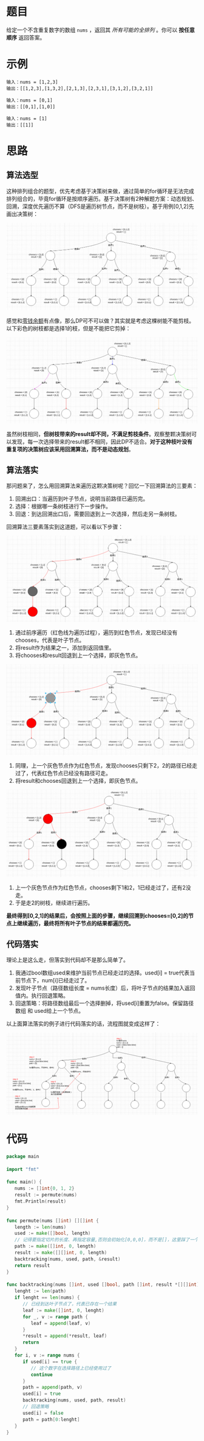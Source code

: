 # 题目

给定一个不含重复数字的数组 `nums` ，返回其 *所有可能的全排列* 。你可以 **按任意顺序** 返回答案。

# 示例

```
输入：nums = [1,2,3]
输出：[[1,2,3],[1,3,2],[2,1,3],[2,3,1],[3,1,2],[3,2,1]]
```

```
输入：nums = [0,1]
输出：[[0,1],[1,0]]
```

```
输入：nums = [1]
输出：[[1]]
```

# 思路

## 算法选型

这种排列组合的题型，优先考虑基于决策树来做，通过简单的for循环是无法完成排列组合的，毕竟for循环是按顺序遍历。基于决策树有2种解题方案：动态规划、回溯，深度优先遍历不算（DFS是遍历树节点，而不是树枝）。基于用例[0,1,2]先画出决策树：

![image-20221110110057941](markdown-img/思路.assets/image-20221110200057941.png)

感觉和[零钱余额](https://github.com/9029HIME/Algorithm/tree/master/leetCode/20221007_322_Coin_Change)有点像，那么DP可不可以做？其实就是考虑这棵树能不能剪枝。以下彩色的树枝都是选择1的枝，但是不能把它剪掉：

![image-20221110110602339](markdown-img/思路.assets/image-20221110200602339.png)

虽然树枝相同，**但树枝带来的result却不同，不满足剪枝条件**。观察整颗决策树可以发现，每一次选择带来的result都不相同，因此DP不适合。**对于这种枝叶没有重复项的决策树应该采用回溯算法，而不是动态规划**。

## 算法落实

那问题来了，怎么用回溯算法来遍历这颗决策树呢？回忆一下回溯算法的三要素：

1. 回溯出口：当遍历到叶子节点，说明当前路径已遍历完。
2. 选择：根据哪一条树枝进行下一步操作。
3. 回退：到达回溯出口后，需要回退到上一次选择，然后走另一条树枝。

回溯算法三要素落实到这道题，可以看以下步骤：

![image-20221110142505222](markdown-img/思路.assets/image-20221110212505222.png)

1. 通过前序遍历（红色线为遍历过程），遍历到红色节点，发现已经没有chooses，代表是叶子节点。
2. 将result作为结果之一，添加到返回值里。
3. 将chooses和result回退到上一个选择，即灰色节点。

![image-20221110142818792](markdown-img/思路.assets/image-20221110212818792.png)

1. 同理，上一个灰色节点作为红色节点，发现chooses只剩下2，2的路径已经走过了，代表红色节点已经没有路径可走。
2. 将result和chooses回退到上一个选择，即灰色节点。

![image-20221110143217637](markdown-img/思路.assets/image-20221110213217637.png)

1. 上一个灰色节点作为红色节点，chooses剩下1和2，1已经走过了，还有2没走。
2. 于是走2的树枝，继续进行遍历。

**最终得到[0,2,1]的结果后，会按照上面的步骤，继续回溯到chooses=[0,2]的节点上继续遍历，最终将所有叶子节点的结果都遍历完。**

## 代码落实

理论上是这么走，但落实到代码却不是那么简单了。

1. 我通过bool数组used来维护当前节点已经走过的选择。used[i] = true代表当前节点下，num[i]已经走过了。
2. 发现叶子节点（路径数组长度 = nums长度）后，将叶子节点的结果加入返回值内。执行回退策略。
3. 回退策略：将路径数组最后一个选择删掉，将used[i]重置为false。保留路径数组 和 used给上一个节点。

以上面算法落实的例子进行代码落实的话，流程图就变成这样了：

![image-20221110151926024](markdown-img/思路.assets/image-20221110215726024.png)

# 代码

```go
package main

import "fmt"

func main() {
   nums := []int{0, 1, 2}
   result := permute(nums)
   fmt.Println(result)
}

func permute(nums []int) [][]int {
   length := len(nums)
   used := make([]bool, length)
   // 记得要指定切片的长度、再指定容量,否则会初始化[0,0,0]，而不是[]，这里踩了一个基础坑
   path := make([]int, 0, length)
   result := make([][]int, 0, length)
   backtracking(nums, used, path, &result)
   return result
}

func backtracking(nums []int, used []bool, path []int, result *[][]int) {
   lenght := len(path)
   if lenght == len(nums) {
      // 已经到达叶子节点了，代表已存在一个结果
      leaf := make([]int, 0, lenght)
      for _, v := range path {
         leaf = append(leaf, v)
      }
      *result = append(*result, leaf)
      return
   }
   for i, v := range nums {
      if used[i] == true {
         // 这个数字在选择路径上已经使用过了
         continue
      }
      path = append(path, v)
      used[i] = true
      backtracking(nums, used, path, result)
      // 回退策略
      used[i] = false
      path = path[0:lenght]
   }
}
```

